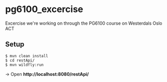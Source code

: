 # pg6100_excercise
Excercise we're working on through the PG6100 course on Westerdals Oslo ACT

## Setup
```
$ mvn clean install
$ cd restApi/
$ mvn wildfly:run
```
-> Open **http://localhost:8080/restApi/**
